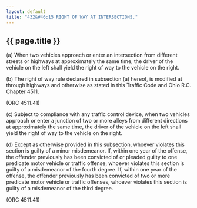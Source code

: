 ```yaml
---
layout: default 
title: "432&#46;15 RIGHT OF WAY AT INTERSECTIONS."
---
```


{{ page.title }}
----------------

​(a) When two vehicles approach or enter an intersection from different
streets or highways at approximately the same time, the driver of the
vehicle on the left shall yield the right of way to the vehicle on the
right.

​(b) The right of way rule declared in subsection (a) hereof, is
modified at through highways and otherwise as stated in this Traffic
Code and Ohio R.C. Chapter 4511.

(ORC 4511.41)

​(c) Subject to compliance with any traffic control device, when two
vehicles approach or enter a junction of two or more alleys from
different directions at approximately the same time, the driver of the
vehicle on the left shall yield the right of way to the vehicle on the
right.

​(d) Except as otherwise provided in this subsection, whoever violates
this section is guilty of a minor misdemeanor. If, within one year of
the offense, the offender previously has been convicted of or pleaded
guilty to one predicate motor vehicle or traffic offense, whoever
violates this section is guilty of a misdemeanor of the fourth degree.
If, within one year of the offense, the offender previously has been
convicted of two or more predicate motor vehicle or traffic offenses,
whoever violates this section is guilty of a misdemeanor of the third
degree.

(ORC 4511.41)
